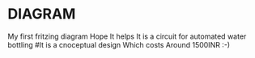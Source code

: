 # DIAGRAM
My first fritzing diagram
Hope It helps 
It is a circuit for automated water bottling
#It is a cnoceptual design Which costs Around 1500INR
:-)
